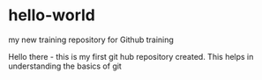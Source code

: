 # hello-world
my new training repository for Github training

Hello there - this is my first git hub repository created.
This helps in understanding the basics of git
